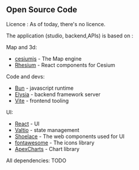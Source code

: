 ## Open Source Code

Licence : As of today, there's no licence.  

The application (studio, backend,APIs) is based on : 
  
Map and 3d:
* [cesiumjs](https://cesium.com/) - The Map engine
* [Rhesium](https://resium.reearth.io/) - React components for Cesium

Code and devs:
* [Bun](https://bun.sh/) - javascript runtime
* [Elysia](https://elysiajs.com/) - backend framework server
* [Vite](https://vitej.dev/) - frontend tooling

UI:
* [React](https://react.dev/) - UI
* [Valtio](https://valtio.pmnd.rs) - state management
* [Shoelace](https://shoelace.style/) - The web components used for UI
* [fontawesome](https://fontawesome.com/) - The icons library
* [ApexCharts](https://apexcharts.com/) - Chart library

All dependencies:
TODO